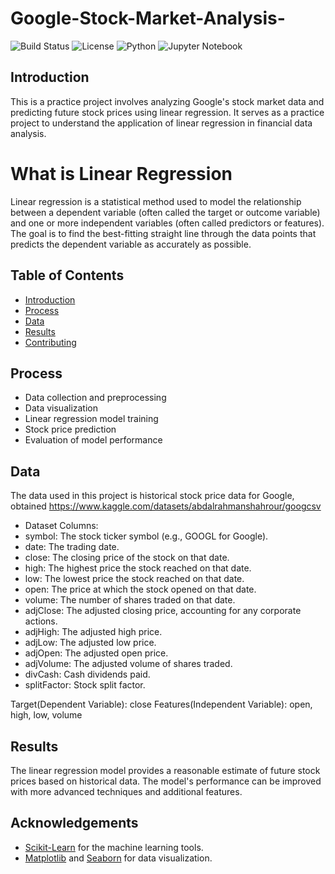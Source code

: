 # Google-Stock-Market-Analysis-


![Build Status](https://img.shields.io/badge/build-passing-brightgreen)
![License](https://img.shields.io/badge/license-MIT-blue)
![Python](https://img.shields.io/badge/python-3.8%2B-blue)
![Jupyter Notebook](https://img.shields.io/badge/Jupyter%20Notebook-Enabled-orange)

## Introduction
This is a practice project involves analyzing Google's stock market data and predicting future stock prices using linear regression. It serves as a practice project to understand the application of linear regression in financial data analysis.

# What is Linear Regression
Linear regression is a statistical method used to model the relationship between a dependent variable (often called the target or outcome variable) and one or more independent variables (often called predictors or features). The goal is to find the best-fitting straight line through the data points that predicts the dependent variable as accurately as possible.



## Table of Contents
- [Introduction](#introduction)
- [Process](#features)
- [Data](#data)
- [Results](#results)
- [Contributing](#contributing)


## Process
- Data collection and preprocessing
- Data visualization
- Linear regression model training
- Stock price prediction
- Evaluation of model performance

## Data
The data used in this project is historical stock price data for Google, obtained https://www.kaggle.com/datasets/abdalrahmanshahrour/googcsv
- Dataset Columns:
- symbol: The stock ticker symbol (e.g., GOOGL for Google).
- date: The trading date.
- close: The closing price of the stock on that date.
- high: The highest price the stock reached on that date.
- low: The lowest price the stock reached on that date.
- open: The price at which the stock opened on that date.
- volume: The number of shares traded on that date.
- adjClose: The adjusted closing price, accounting for any corporate actions.
- adjHigh: The adjusted high price.
- adjLow: The adjusted low price.
- adjOpen: The adjusted open price.
- adjVolume: The adjusted volume of shares traded.
- divCash: Cash dividends paid.
- splitFactor: Stock split factor.

Target(Dependent Variable): close
Features(Independent Variable): open, high, low, volume

## Results
The linear regression model provides a reasonable estimate of future stock prices based on historical data. The model's performance can be improved with more advanced techniques and additional features.


## Acknowledgements
- [Scikit-Learn](https://scikit-learn.org/) for the machine learning tools.
- [Matplotlib](https://matplotlib.org/) and [Seaborn](https://seaborn.pydata.org/) for data visualization.
